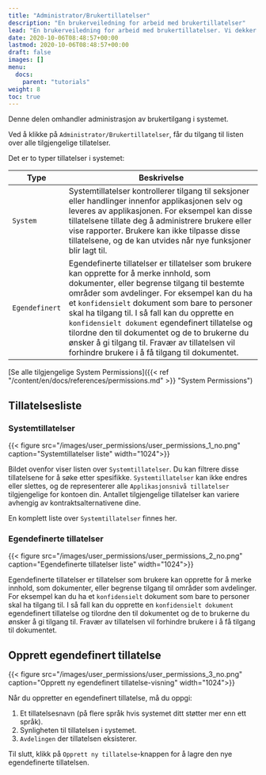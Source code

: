 ```yaml
---
title: "Administrator/Brukertillatelser"
description: "En brukerveiledning for arbeid med brukertillatelser"
lead: "En brukerveiledning for arbeid med brukertillatelser. Vi dekker hvordan du oppretter og endrer brukertillatelser."
date: 2020-10-06T08:48:57+00:00
lastmod: 2020-10-06T08:48:57+00:00
draft: false
images: []
menu:
  docs:
    parent: "tutorials"
weight: 8
toc: true
---
```

Denne delen omhandler administrasjon av brukertilgang i systemet.

Ved å klikke på `Administrator/Brukertillatelser`, får du tilgang til listen over alle tilgjengelige tillatelser.

Det er to typer tillatelser i systemet:

| Type | Beskrivelse |
| --- | --- |
| `System` | Systemtillatelser kontrollerer tilgang til seksjoner eller handlinger innenfor applikasjonen selv og leveres av applikasjonen. For eksempel kan disse tillatelsene tillate deg å administrere brukere eller vise rapporter. Brukere kan ikke tilpasse disse tillatelsene, og de kan utvides når nye funksjoner blir lagt til. |
| `Egendefinert` | Egendefinerte tillatelser er tillatelser som brukere kan opprette for å merke innhold, som dokumenter, eller begrense tilgang til bestemte områder som avdelinger. For eksempel kan du ha et `konfidensielt` dokument som bare to personer skal ha tilgang til. I så fall kan du opprette en `konfidensielt dokument` egendefinert tillatelse og tilordne den til dokumentet og de to brukerne du ønsker å gi tilgang til. Fravær av tillatelsen vil forhindre brukere i å få tilgang til dokumentet. |

[Se alle tilgjengelige System Permissions]({{< ref "/content/en/docs/references/permissions.md" >}} "System Permissions")

## Tillatelsesliste

### Systemtillatelser

{{< figure src="/images/user_permissions/user_permissions_1_no.png" caption="Systemtillatelser liste" width="1024">}}

Bildet ovenfor viser listen over `Systemtillatelser`. Du kan filtrere disse tillatelsene for å søke etter spesifikke. `Systemtillatelser` kan ikke endres eller slettes, og de representerer alle `Applikasjonsnivå tillatelser` tilgjengelige for kontoen din. Antallet tilgjengelige tillatelser kan variere avhengig av kontraktsalternativene dine.

En komplett liste over `Systemtillatelser` finnes her.

### Egendefinerte tillatelser

{{< figure src="/images/user_permissions/user_permissions_2_no.png" caption="Egendefinerte tillatelser liste" width="1024">}}

Egendefinerte tillatelser er tillatelser som brukere kan opprette for å merke innhold, som dokumenter, eller begrense tilgang til områder som avdelinger. For eksempel kan du ha et `konfidensielt` dokument som bare to personer skal ha tilgang til. I så fall kan du opprette en `konfidensielt dokument` egendefinert tillatelse og tilordne den til dokumentet og de to brukerne du ønsker å gi tilgang til. Fravær av tillatelsen vil forhindre brukere i å få tilgang til dokumentet.

## Opprett egendefinert tillatelse

{{< figure src="/images/user_permissions/user_permissions_3_no.png" caption="Opprett ny egendefinert tillatelse-visning" width="1024">}}

Når du oppretter en egendefinert tillatelse, må du oppgi:

1. Et tillatelsesnavn (på flere språk hvis systemet ditt støtter mer enn ett språk).
2. Synligheten til tillatelsen i systemet.
3. `Avdelingen` der tillatelsen eksisterer.

Til slutt, klikk på `Opprett ny tillatelse`-knappen for å lagre den nye egendefinerte tillatelsen.